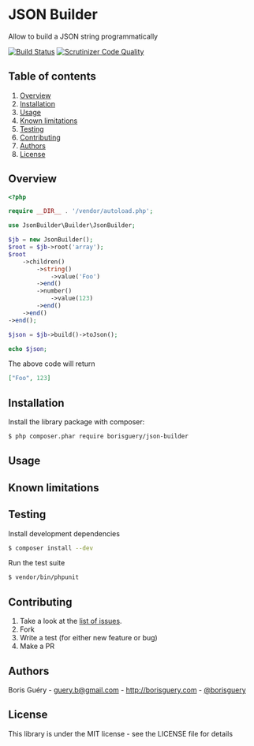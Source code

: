 # JSON Builder

Allow to build a JSON string programmatically

[![Build Status](https://travis-ci.org/borisguery/json-builder.svg?branch=master)](https://travis-ci.org/borisguery/json-builder)
[![Scrutinizer Code Quality](https://scrutinizer-ci.com/g/borisguery/json-builder/badges/quality-score.png?b=master)](https://scrutinizer-ci.com/g/borisguery/json-builder/?branch=master)

Table of contents
-----------------

1. [Overview](#overview)
2. [Installation](#installation)
3. [Usage](#usage)
4. [Known limitations](#known-limitations)
5. [Testing](#testing)
6. [Contributing](#contributing)
7. [Authors](#authors)
8. [License](#license)

## Overview

```PHP
<?php

require __DIR__ . '/vendor/autoload.php';

use JsonBuilder\Builder\JsonBuilder;

$jb = new JsonBuilder();
$root = $jb->root('array');
$root
    ->children()
        ->string()
            ->value('Foo')
        ->end()
        ->number()
            ->value(123)
        ->end()
    ->end()
->end();

$json = $jb->build()->toJson();

echo $json;
```

The above code will return
```JSON
["Foo", 123]

```

## Installation

Install the library package with composer:

```bash
$ php composer.phar require borisguery/json-builder
```

## Usage

## Known limitations

## Testing

Install development dependencies

```bash
$ composer install --dev
```

Run the test suite

```bash
$ vendor/bin/phpunit
```

## Contributing

1. Take a look at the [list of issues](http://github.com/borisguery/json-builder/issues).
2. Fork
3. Write a test (for either new feature or bug)
4. Make a PR

## Authors

Boris Guéry - guery.b@gmail.com - http://borisguery.com - [@borisguery](https://twitter.com/borisguery)

## License

This library is under the MIT license - see the LICENSE file for details
